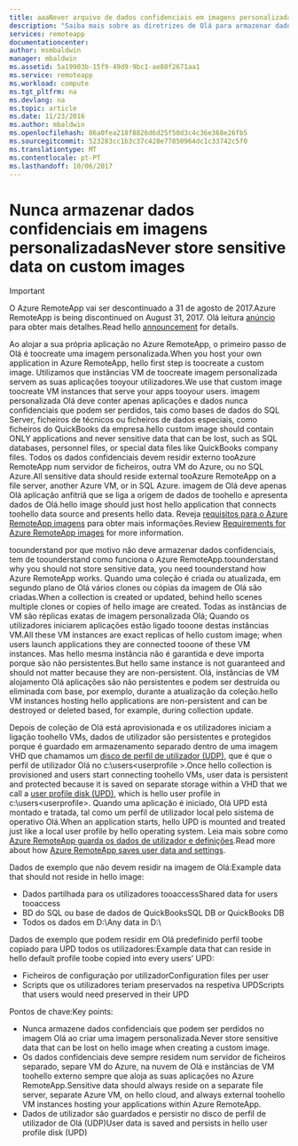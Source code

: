 ```yaml
---
title: aaaNever arquivo de dados confidenciais em imagens personalizadas para o Azure RemoteApp | Microsoft Docs
description: "Saiba mais sobre as diretrizes de Olá para armazenar dados no imagens personalizadas no Azure RemoteApp"
services: remoteapp
documentationcenter: 
author: msmbaldwin
manager: mbaldwin
ms.assetid: 5a19903b-15f9-49d9-9bc1-ae80f2671aa1
ms.service: remoteapp
ms.workload: compute
ms.tgt_pltfrm: na
ms.devlang: na
ms.topic: article
ms.date: 11/23/2016
ms.author: mbaldwin
ms.openlocfilehash: 86a0fea218f8826d6d25f50d3c4c36e368e26fb5
ms.sourcegitcommit: 523283cc1b3c37c428e77850964dc1c33742c5f0
ms.translationtype: MT
ms.contentlocale: pt-PT
ms.lasthandoff: 10/06/2017
---
```

# <a name="never-store-sensitive-data-on-custom-images"></a><span data-ttu-id="85343-103">Nunca armazenar dados confidenciais em imagens personalizadas</span><span class="sxs-lookup"><span data-stu-id="85343-103">Never store sensitive data on custom images</span></span>
> [!IMPORTANT]
> <span data-ttu-id="85343-104">O Azure RemoteApp vai ser descontinuado a 31 de agosto de 2017.</span><span class="sxs-lookup"><span data-stu-id="85343-104">Azure RemoteApp is being discontinued on August 31, 2017.</span></span> <span data-ttu-id="85343-105">Olá leitura [anúncio](https://go.microsoft.com/fwlink/?linkid=821148) para obter mais detalhes.</span><span class="sxs-lookup"><span data-stu-id="85343-105">Read hello [announcement](https://go.microsoft.com/fwlink/?linkid=821148) for details.</span></span>
> 
> 

<span data-ttu-id="85343-106">Ao alojar a sua própria aplicação no Azure RemoteApp, o primeiro passo de Olá é toocreate uma imagem personalizada.</span><span class="sxs-lookup"><span data-stu-id="85343-106">When you host your own application in Azure RemoteApp, hello first step is toocreate a custom image.</span></span> <span data-ttu-id="85343-107">Utilizamos que instâncias VM de toocreate imagem personalizada servem as suas aplicações tooyour utilizadores.</span><span class="sxs-lookup"><span data-stu-id="85343-107">We use that custom image toocreate VM instances that serve your apps tooyour users.</span></span> <span data-ttu-id="85343-108">imagem personalizada Olá deve conter apenas aplicações e dados nunca confidenciais que podem ser perdidos, tais como bases de dados do SQL Server, ficheiros de técnicos ou ficheiros de dados especiais, como ficheiros do QuickBooks da empresa.</span><span class="sxs-lookup"><span data-stu-id="85343-108">hello custom image should contain ONLY applications and never sensitive data that can be lost, such as SQL databases, personnel files, or special data files like QuickBooks company files.</span></span> <span data-ttu-id="85343-109">Todos os dados confidenciais devem residir externo tooAzure RemoteApp num servidor de ficheiros, outra VM do Azure, ou no SQL Azure.</span><span class="sxs-lookup"><span data-stu-id="85343-109">All sensitive data should reside external tooAzure RemoteApp on a file server, another Azure VM, or in SQL Azure.</span></span> <span data-ttu-id="85343-110">imagem de Olá deve apenas Olá aplicação anfitriã que se liga a origem de dados de toohello e apresenta dados de Olá.</span><span class="sxs-lookup"><span data-stu-id="85343-110">hello image should just host hello application that connects toohello data source and presents hello data.</span></span> <span data-ttu-id="85343-111">Reveja [requisitos para o Azure RemoteApp imagens](remoteapp-imagereqs.md) para obter mais informações.</span><span class="sxs-lookup"><span data-stu-id="85343-111">Review [Requirements for Azure RemoteApp images](remoteapp-imagereqs.md) for more information.</span></span> 

<span data-ttu-id="85343-112">toounderstand por que motivo não deve armazenar dados confidenciais, tem de toounderstand como funciona o Azure RemoteApp.</span><span class="sxs-lookup"><span data-stu-id="85343-112">toounderstand why you should not store sensitive data, you need toounderstand how Azure RemoteApp works.</span></span> <span data-ttu-id="85343-113">Quando uma coleção é criada ou atualizada, em segundo plano de Olá vários clones ou cópias da imagem de Olá são criadas.</span><span class="sxs-lookup"><span data-stu-id="85343-113">When a collection is created or updated, behind hello scenes multiple clones or copies of hello image are created.</span></span> <span data-ttu-id="85343-114">Todas as instâncias de VM são réplicas exatas de imagem personalizada Olá; Quando os utilizadores iniciarem aplicações estão ligado tooone destas instâncias VM.</span><span class="sxs-lookup"><span data-stu-id="85343-114">All these VM instances are exact replicas of hello custom image; when users launch applications they are connected tooone of these VM instances.</span></span> <span data-ttu-id="85343-115">Mas hello mesma instância não é garantida e deve importa porque são não persistentes.</span><span class="sxs-lookup"><span data-stu-id="85343-115">But hello same instance is not guaranteed and should not matter because they are non-persistent.</span></span> <span data-ttu-id="85343-116">Olá, instâncias de VM alojamento Olá aplicações são não persistentes e podem ser destruída ou eliminada com base, por exemplo, durante a atualização da coleção.</span><span class="sxs-lookup"><span data-stu-id="85343-116">hello VM instances hosting hello applications are non-persistent and can be destroyed or deleted based, for example, during collection update.</span></span> 

<span data-ttu-id="85343-117">Depois de coleção de Olá está aprovisionada e os utilizadores iniciam a ligação toohello VMs, dados de utilizador são persistentes e protegidos porque é guardado em armazenamento separado dentro de uma imagem VHD que chamamos um [disco de perfil de utilizador (UDP)](remoteapp-upd.md), que é que o perfil de utilizador Olá no c:\users\<userprofile >.</span><span class="sxs-lookup"><span data-stu-id="85343-117">Once hello collection is provisioned and users start connecting toohello VMs, user data is persistent and protected because it is saved on separate storage within a VHD that we call a [user profile disk (UPD)](remoteapp-upd.md), which is hello user profile in c:\users\<userprofile>.</span></span> <span data-ttu-id="85343-118">Quando uma aplicação é iniciado, Olá UPD está montado e tratada, tal como um perfil de utilizador local pelo sistema de operativo Olá.</span><span class="sxs-lookup"><span data-stu-id="85343-118">When an application starts, hello UPD is mounted and treated just like a local user profile by hello operating system.</span></span> <span data-ttu-id="85343-119">Leia mais sobre como [Azure RemoteApp guarda os dados de utilizador e definições](remoteapp-upd.md).</span><span class="sxs-lookup"><span data-stu-id="85343-119">Read more about how [Azure RemoteApp saves user data and settings](remoteapp-upd.md).</span></span>

<span data-ttu-id="85343-120">Dados de exemplo que não devem residir na imagem de Olá:</span><span class="sxs-lookup"><span data-stu-id="85343-120">Example data that should not reside in hello image:</span></span>

* <span data-ttu-id="85343-121">Dados partilhada para os utilizadores tooaccess</span><span class="sxs-lookup"><span data-stu-id="85343-121">Shared data for users tooaccess</span></span>
* <span data-ttu-id="85343-122">BD do SQL ou base de dados de QuickBooks</span><span class="sxs-lookup"><span data-stu-id="85343-122">SQL DB or QuickBooks DB</span></span>
* <span data-ttu-id="85343-123">Todos os dados em D:\\</span><span class="sxs-lookup"><span data-stu-id="85343-123">Any data in D:\\</span></span>

<span data-ttu-id="85343-124">Dados de exemplo que podem residir em Olá predefinido perfil toobe copiado para UPD todos os utilizadores:</span><span class="sxs-lookup"><span data-stu-id="85343-124">Example data that can reside in hello default profile toobe copied into every users’ UPD:</span></span>

* <span data-ttu-id="85343-125">Ficheiros de configuração por utilizador</span><span class="sxs-lookup"><span data-stu-id="85343-125">Configuration files per user</span></span>
* <span data-ttu-id="85343-126">Scripts que os utilizadores teriam preservados na respetiva UPD</span><span class="sxs-lookup"><span data-stu-id="85343-126">Scripts that users would need preserved in their UPD</span></span>

<span data-ttu-id="85343-127">Pontos de chave:</span><span class="sxs-lookup"><span data-stu-id="85343-127">Key points:</span></span>

* <span data-ttu-id="85343-128">Nunca armazene dados confidenciais que podem ser perdidos no imagem Olá ao criar uma imagem personalizada.</span><span class="sxs-lookup"><span data-stu-id="85343-128">Never store sensitive data that can be lost on hello image when creating a custom image.</span></span>
* <span data-ttu-id="85343-129">Os dados confidenciais deve sempre residem num servidor de ficheiros separado, separe VM do Azure, na nuvem de Olá e instâncias de VM toohello externo sempre que aloja as suas aplicações no Azure RemoteApp.</span><span class="sxs-lookup"><span data-stu-id="85343-129">Sensitive data should always reside on a separate file server, separate Azure VM, on hello cloud, and always external toohello VM instances hosting your applications within Azure RemoteApp.</span></span> 
* <span data-ttu-id="85343-130">Dados de utilizador são guardados e persistir no disco de perfil de utilizador de Olá (UDP)</span><span class="sxs-lookup"><span data-stu-id="85343-130">User data is saved and persists in hello user profile disk (UPD)</span></span>


